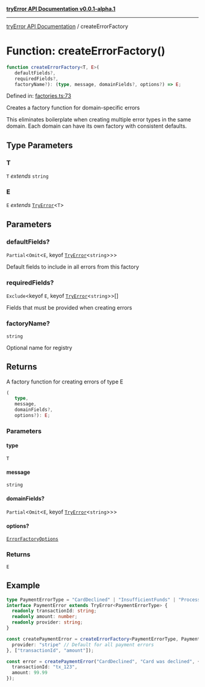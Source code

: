 [**tryError API Documentation v0.0.1-alpha.1**](../index.md)

***

[tryError API Documentation](../index.md) / createErrorFactory

# Function: createErrorFactory()

```ts
function createErrorFactory<T, E>(
   defaultFields?, 
   requiredFields?, 
   factoryName?): (type, message, domainFields?, options?) => E;
```

Defined in: [factories.ts:73](https://github.com/oconnorjohnson/tryError/blob/e3ae0308069a4fba073f4543d527ad76373db795/src/factories.ts#L73)

Creates a factory function for domain-specific errors

This eliminates boilerplate when creating multiple error types in the same domain.
Each domain can have its own factory with consistent defaults.

## Type Parameters

### T

`T` *extends* `string`

### E

`E` *extends* [`TryError`](../interfaces/TryError.md)\<`T`\>

## Parameters

### defaultFields?

`Partial`\<`Omit`\<`E`, keyof [`TryError`](../interfaces/TryError.md)\<`string`\>\>\>

Default fields to include in all errors from this factory

### requiredFields?

`Exclude`\<keyof `E`, keyof [`TryError`](../interfaces/TryError.md)\<`string`\>\>[]

Fields that must be provided when creating errors

### factoryName?

`string`

Optional name for registry

## Returns

A factory function for creating errors of type E

```ts
(
   type, 
   message, 
   domainFields?, 
   options?): E;
```

### Parameters

#### type

`T`

#### message

`string`

#### domainFields?

`Partial`\<`Omit`\<`E`, keyof [`TryError`](../interfaces/TryError.md)\<`string`\>\>\>

#### options?

[`ErrorFactoryOptions`](../interfaces/ErrorFactoryOptions.md)

### Returns

`E`

## Example

```typescript
type PaymentErrorType = "CardDeclined" | "InsufficientFunds" | "ProcessingError";
interface PaymentError extends TryError<PaymentErrorType> {
  readonly transactionId: string;
  readonly amount: number;
  readonly provider: string;
}

const createPaymentError = createErrorFactory<PaymentErrorType, PaymentError>({
  provider: "stripe" // Default for all payment errors
}, ["transactionId", "amount"]);

const error = createPaymentError("CardDeclined", "Card was declined", {
  transactionId: "tx_123",
  amount: 99.99
});
```
